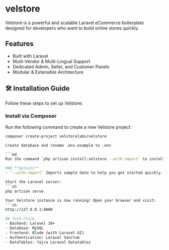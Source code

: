 # velstore

Velstore is a powerful and scalable Laravel eCommerce boilerplate designed for developers who want to build online stores quickly.

## Features

- Built with Laravel
- Multi-Vendor & Multi-Lingual Support  
- Dedicated Admin, Seller, and Customer Panels 
- Modular & Extensible Architecture 

## 🛠️ Installation Guide  

Follow these steps to set up Velstore:  

### **Install via Composer**  
Run the following command to create a new Velstore project:  
```sh
composer create-project velstorelabs/velstore

Create database and rename .env.example to .env

```md
Run the command `php artisan install:velstore --with-import` to install Velstore.

### **Options**
- `--with-import` Imports sample data to help you get started quickly.

Start the Laravel server:
```sh
php artisan serve

Your Velstore instance is now running! Open your browser and visit:
```sh
http://127.0.0.1:8000

## Tech Stack
- Backend: Laravel 10+
- Database: MySQL
- Frontend: Blade (with Laravel UI)
- Authentication: Laravel Sanctum
- DataTables: Yajra Laravel Datatables